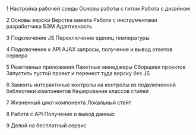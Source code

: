1
Настройка рабочей среды
Основы работы с гитом
Работа с дизайном

2
Основы верски
Верстка макета
Работа с инструментами разработчика
БЭМ
Адаптивность

3
Подключение JS
Переключение едениц температуры

4
Подключение к API
AJAX запросы, получение и вывод ответов сервера

5
Реактивные приложения
Пакетные менеджеры
Сборщики проектов
Запустить пустой проект и перенест туда верску без JS

6
Заменть интерактиные контролы на контролы из подключенной библиотеки компонентов
Кеширование классов стилей

7
Жизненный цикл компонента
Локальный стейт

8
Работа с API
Получение и вывод данных

9
Делой на бесплатный сервис